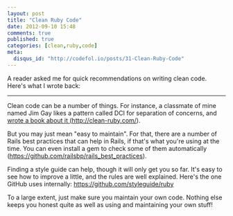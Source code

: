 ```yaml
---
layout: post
title: "Clean Ruby Code"
date: 2012-09-10 15:48
comments: true
published: true
categories: [clean,ruby,code]
meta:
  disqus_id: "http://codefol.io/posts/31-Clean-Ruby-Code"
---
```

A reader asked me for quick recommendations on writing clean code.  Here's what I wrote back:

<hr/>

Clean code can be a number of things.  For instance, a classmate of mine named Jim Gay likes a pattern called DCI for separation of concerns, and <a href="http://clean-ruby.com">wrote a book about it (http://clean-ruby.com/)</a>.

But you may just mean "easy to maintain".  For that, there are a number of Rails best practices that can help in Rails, if that's what you're using at the time.  You can even install a gem to check some of them automatically (https://github.com/railsbp/rails_best_practices).

Finding a style guide can help, though it will only get you so far.  It's easy to see how to improve a little, and the rules are well explained.  Here's the one GitHub uses internally:  https://github.com/styleguide/ruby

To a large extent, just make sure you maintain your own code.  Nothing else keeps you honest quite as well as using and maintaining your own stuff!

